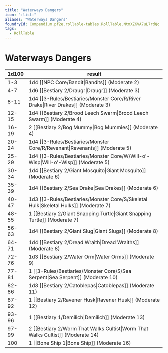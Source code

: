 ```yaml
---
title: "Waterways Dangers"
icon: ":list:"
aliases: "Waterways Dangers"
foundryId: Compendium.pf2e.rollable-tables.RollTable.NtmXZKVA7uL7rdQc
tags:
  - RollTable
---
```


# Waterways Dangers
| 1d100 | result |
|------|--------|
| 1-3 | 1d4 [[NPC Core/Bandit\|Bandits]] (Moderate 2) |
| 4-7 | 1d6 [[Bestiary 2/Draugr\|Draugr]] (Moderate 3) |
| 8-11 | 1d4 [[3-Rules/Bestiaries/Monster Core/R/River Drake\|River Drakes]] (Moderate 3) |
| 12-15 | 1d4 [[Bestiary 2/Brood Leech Swarm\|Brood Leech Swarm]] (Moderate 4) |
| 16-19 | 2 [[Bestiary 2/Bog Mummy\|Bog Mummies]] (Moderate 4) |
| 20-24 | 1d4 [[3-Rules/Bestiaries/Monster Core/R/Revenant\|Revenants]] (Moderate 5) |
| 25-29 | 1d4 [[3-Rules/Bestiaries/Monster Core/W/Will-o'-Wisp\|Will-o'-Wisp]] (Moderate 5) |
| 30-34 | 1d4 [[Bestiary 2/Giant Mosquito\|Giant Mosquito]] (Moderate 6) |
| 35-39 | 1d4 [[Bestiary 2/Sea Drake\|Sea Drakes]] (Moderate 6) |
| 40-47 | 1d3 [[3-Rules/Bestiaries/Monster Core/S/Skeletal Hulk\|Skeletal Hulks]] (Moderate 7) |
| 48-55 | 1 [[Bestiary 2/Giant Snapping Turtle\|Giant Snapping Turtle]] (Moderate 7) |
| 56-63 | 1d4 [[Bestiary 2/Giant Slug\|Giant Slugs]] (Moderate 8) |
| 64-71 | 1d4 [[Bestiary 2/Dread Wraith\|Dread Wraiths]] (Moderate 8) |
| 72-76 | 1d3 [[Bestiary 2/Water Orm\|Water Orms]] (Moderate 9) |
| 77-81 | 1 [[3-Rules/Bestiaries/Monster Core/S/Sea Serpent\|Sea Serpent]] (Moderate 10) |
| 82-86 | 1d3 [[Bestiary 2/Catoblepas\|Catoblepas]] (Moderate 11) |
| 87-92 | 1 [[Bestiary 2/Ravener Husk\|Ravener Husk]] (Moderate 12) |
| 93-96 | 1 [[Bestiary 1/Demilich\|Demilich]] (Moderate 13) |
| 97-99 | 2 [[Bestiary 2/Worm That Walks Cultist\|Worm That Walks Cultist]] (Moderate 14) |
| 100 | 1 [[Bone Ship 1\|Bone Ship]] (Moderate 16) |
